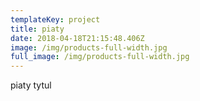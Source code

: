 ```yaml
---
templateKey: project
title: piaty
date: 2018-04-18T21:15:48.406Z
image: /img/products-full-width.jpg
full_image: /img/products-full-width.jpg
---
```


piaty tytul
